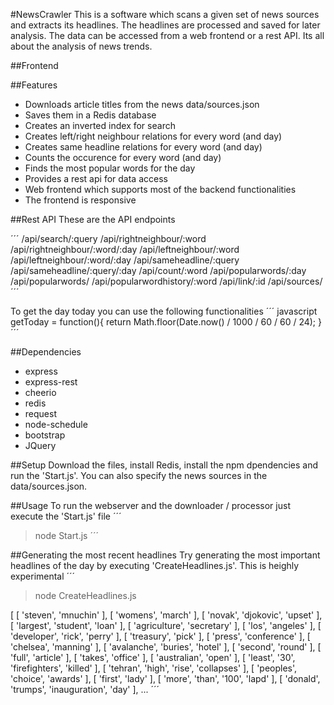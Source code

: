 #NewsCrawler
This is a software which scans a given set of news sources and extracts its headlines. The headlines are processed and saved for later analysis. The data can be accessed from a web frontend or a rest API. Its all about the analysis of news trends.

##Frontend


##Features
* Downloads article titles from the news data/sources.json
* Saves them in a Redis database
* Creates an inverted index for search
* Creates left/right neighbour relations for every word (and day)
* Creates same headline relations for every word (and day)
* Counts the occurence for every word (and day)
* Finds the most popular words for the day
* Provides a rest api for data access
* Web frontend which supports most of the backend functionalities
* The frontend is responsive

##Rest API
These are the API endpoints

´´´
/api/search/:query
/api/rightneighbour/:word
/api/rightneighbour/:word/:day
/api/leftneighbour/:word
/api/leftneighbour/:word/:day
/api/sameheadline/:query
/api/sameheadline/:query/:day
/api/count/:word
/api/popularwords/:day
/api/popularwords/
/api/popularwordhistory/:word
/api/link/:id
/api/sources/
´´´

To get the day today you can use the following functionalities
´´´ javascript
getToday = function(){
    return Math.floor(Date.now() / 1000 / 60 / 60 / 24);
}
´´´

##Dependencies
* express
* express-rest
* cheerio
* redis
* request
* node-schedule
* bootstrap
* JQuery


##Setup
Download the files, install Redis, install the npm dpendencies and run the 'Start.js'. You can also specify the news sources in the data/sources.json.

##Usage
To run the webserver and the downloader / processor just execute the 'Start.js' file
´´´
> node Start.js
´´´

##Generating the most recent headlines
Try generating the most important headlines of the day by executing 'CreateHeadlines.js'. This is heighly experimental 
´´´
> node CreateHeadlines.js

[ [ 'steven', 'mnuchin' ],
  [ 'womens', 'march' ],
  [ 'novak', 'djokovic', 'upset' ],
  [ 'largest', 'student', 'loan' ],
  [ 'agriculture', 'secretary' ],
  [ 'los', 'angeles' ],
  [ 'developer', 'rick', 'perry' ],
  [ 'treasury', 'pick' ],
  [ 'press', 'conference' ],
  [ 'chelsea', 'manning' ],
  [ 'avalanche', 'buries', 'hotel' ],
  [ 'second', 'round' ],
  [ 'full', 'article' ],
  [ 'takes', 'office' ],
  [ 'australian', 'open' ],
  [ 'least', '30', 'firefighters', 'killed' ],
  [ 'tehran', 'high', 'rise', 'collapses' ],
  [ 'peoples', 'choice', 'awards' ],
  [ 'first', 'lady' ],
  [ 'more', 'than', '100', 'lapd' ],
  [ 'donald', 'trumps', 'inauguration', 'day' ],
  ...
  ´´´